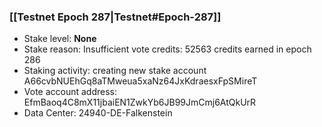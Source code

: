 ### [[Testnet Epoch 287|Testnet#Epoch-287]]
* Stake level: **None**
* Stake reason: Insufficient vote credits: 52563 credits earned in epoch 286
* Staking activity: creating new stake account A66cvbNUEhGq8aTMweua5xaNz64JxKdraesxFpSMireT
* Vote account address: EfmBaoq4C8mX11jbaiEN1ZwkYb6JB99JmCmj6AtQkUrR
* Data Center: 24940-DE-Falkenstein